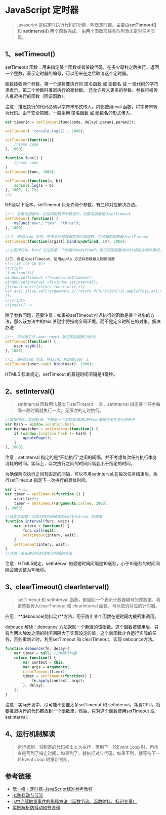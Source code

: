 # JavaScript 定时器

> javascript 提供定时执行代码的功能，叫做定时器。主要由**setTimeout()** 和 **setInterval()** 两个函数完成。 由两个函数项任务队列添加定时任务实现。

## 1、setTimeout()

setTimeout 函数：用来指定某个函数或者某段代码，在多少毫秒之后执行。返回一个整数，表示定时器的编号，可以用来在之后取消这个定时器。

函数接收两个参数，第一个是将要执行的 匿名函数 或 函数名 或 一段代码的字符串表示，第二个参数时推迟执行的毫秒数。  还允许传入更多的参数，参数将被传入推迟执行的函数（回调函数）。

注意：推迟执行的代码必须以字符串形式传入，内部使用eval 函数，将字符串转为代码。由于安全原因，一般采用 匿名函数 或 函数名的形式传入。

```javascript
var timerId = setTimeout(func|code, delay[,param1,param2]);

setTimeout( 'console.log(2)', 1000);

setTimeout(function(){
    //some code
}, 1000);

function func() {
    //some code
}
setTimeout(func, 1000);

setTimeout(function(a, b){
    console.log(a + b);
}, 1000, 1, 2);
//3
```

IE9及以下版本，setTimeout 只允许两个参数。有三种对应解决办法。

```javascript
//一、在匿名函数中，让回调函数带参数运行，将匿名函数输入setTimeout
setTimeout( function() {
    myFunc("one", "two", "three");
}, 1000);

//二、使用bind 方法，把多余的参数绑定到回调函数，生成新的函数输入setTimeout
setTimeout(function(arg1){}.bind(undefined, 10), 1000);

//上面代码中，bind 方法的第一个参数时undefined，表示将原函数的this绑定全局作用域，第二个参数是要传入原函数的参数。运行后悔返回一个新的函数，改函数不带参数。
```

```html
//三、自定义setTimeout，使用apply 方法将参数输入回调函数
<!--[if lte IE 9]>
<script>
(function(f){
window.setTimeout =f(window.setTimeout);
window.setInterval =f(window.setInterval);
})(function(f){return function(c,t){
var a=[].slice.call(arguments,2);return f(function(){c.apply(this,a)},t)}
});
</script>
<![endif]-->
```

除了参数问题，还要注意：如果被setTimeout 推迟执行的函数是某个对象的方法，那么该方法中的this 关键字将指向全局环境，而不是定义时所在的对象。解决办法：

```javascript
//一、将对象方法 user.sayHi 放在匿名函数中执行。
setTimeout(function() {
    user.sayHi();
}, 1000);

//二、使用bind 方法，将sayHi 绑定在user 上
setTimeout(user.sayHi.bind(user), 1000);
```

HTML5 标准规定，setTimeout 的最短时间间隔是4毫秒。

## 2、setInterval()

> setInterval 函数用法基本与setTimeout 一直，setInterval 指定某个任务每隔一段时间就执行一次，无限次的定时执行。

```javascript
//常见用途，实现轮询。下面是一个实现轮询URL的Hash值是否发生变化的例子
var hash = window.location.hash;
var hashWatcher = setInterval(function() {
    if (window.location.hash != hash) {
        updatePage();
    }
}, 1000);
```

注意：setInterval 指定的是“开始执行”之间的间隔，并不考虑每次任务执行本身消耗的时间。实际上，两次执行之间的时间间隔会小于指定的时间。

为确保两次执行之间有固定的间隔，可以不用setInterval,在每次任务结束后，执行setTimeout 指定下一次执行的具体时间。

```javascript
var i = 1;
var timer = setTimeout(function () {
    alert(i++);
    timer = setTimeout(arguments.callee, 2000);
}, 2000);

//自定义函数，实现间隔时间确定的setInterval 的效果
function interval(func, wait) {
    var interv = function() {
        func.call(null);
        setTimeout(interv, wait);
    }
    setTimeout(interv, wait);
}
//注意，未设置对应的清除计时器的方法
```

注意：HTML5规定，setInterval 的最短时间间隔是10毫秒，小于10毫秒的时间间隔会被调整为10毫秒。

## 3、clearTimeout() clearInterval()

> setTimeout 和 setInterval 函数，都返回一个表示计数器编号的整数值，将该整数传入clearTimeout 和 clearInterval 函数，可以取消对应的计时器。

应用：**debounce(防抖动)**方法，用于防止某个函数在短时间内被密集调用。

debouce 解读：debounce 方法返回一个新版的该函数。这个函数被调用后，只有当两次触发之间的时间间隔大于实现设定的值，这个新函数才会运行实际的任务，否则重新计时。利用setTimeout 和 clearTimeout，实现 debounce方法。

```javascript
function debounce(fn, delay){
    var timer = null; //声明计时器
    return function() {
        var context = this;
        var args = arguments;
        clearTimeout(timer);
        timer = setTimeout(function() {
            fn.apply(context, args);
        }, delay);
    };
}
```

注意：实际开发中，尽可能不设置太多setTimeout 和 setInterval，耗费CPU。将要推迟执行的代码都放到一个函数里，然后，只对这个函数使用setTimeout 或 setInterval。

## 4、运行机制解读

> 运行机制：将制定的代码移出本次执行，等到下一轮Event Loop 时，再检查是否到了指定时间，如果到了，就执行对应代码，如果不到，就等待下一轮Event Loop 时重新判断。

## 参考链接

- [阮一峰 - 定时器-JavaScript标准参考教程](http://javascript.ruanyifeng.com/advanced/timer.html)
- [js:防抖动与节流](http://blog.csdn.net/crystal6918/article/details/62236730)
- [js中连续触发事件的稀释方法（函数节流、函数防抖、标识变量）](http://blog.csdn.net/charlene0824/article/details/52080181)
- [实例解析防抖动和节流阀](http://web.jobbole.com/85035/)